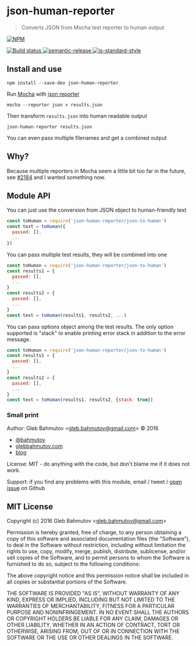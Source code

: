 # json-human-reporter

> Converts JSON from Mocha test reporter to human output

[![NPM][npm-icon] ][npm-url]

[![Build status][ci-image] ][ci-url]
[![semantic-release][semantic-image] ][semantic-url]
[![js-standard-style][standard-image]][standard-url]

## Install and use

```
npm install --save-dev json-human-reporter
```

Run [Mocha](http://mochajs.org/) with [json reporter](http://mochajs.org/#progress)

```
mocha --reporter json > results.json
```

Then transform `results.json` into human readable output

```
json-human-reporter results.json
```

You can even pass multiple filenames and get a combined output

## Why?

Because multiple reporters in Mocha seem a little bit too far in the future, see 
[#2184](https://github.com/mochajs/mocha/pull/2184) and I wanted something now.

## Module API

You can just use the conversion from JSON object to human-friendly text

```js
const toHuman = require('json-human-reporter/json-to-human')
const text = toHuman({
  passed: [],
  ...
})
```

You can pass multiple test results, they will be combined into one

```js
const toHuman = require('json-human-reporter/json-to-human')
const results1 = {
  passed: [],
  ...
}
const results2 = {
  passed: [],
  ...
}
const text = toHuman(results1, results2, ...)
```

You can pass options object among the test results. The only option supported
is "stack" to enable printing error stack in addition to the error message.

```js
const toHuman = require('json-human-reporter/json-to-human')
const results1 = {
  passed: [],
  ...
}
const results2 = {
  passed: [],
  ...
}
const text = toHuman(results1, results2, {stack: true})
```

### Small print

Author: Gleb Bahmutov &lt;gleb.bahmutov@gmail.com&gt; &copy; 2016


* [@bahmutov](https://twitter.com/bahmutov)
* [glebbahmutov.com](http://glebbahmutov.com)
* [blog](http://glebbahmutov.com/blog)


License: MIT - do anything with the code, but don't blame me if it does not work.

Support: if you find any problems with this module, email / tweet /
[open issue](https://github.com/bahmutov/json-human-reporter/issues) on Github

## MIT License

Copyright (c) 2016 Gleb Bahmutov &lt;gleb.bahmutov@gmail.com&gt;

Permission is hereby granted, free of charge, to any person
obtaining a copy of this software and associated documentation
files (the "Software"), to deal in the Software without
restriction, including without limitation the rights to use,
copy, modify, merge, publish, distribute, sublicense, and/or sell
copies of the Software, and to permit persons to whom the
Software is furnished to do so, subject to the following
conditions:

The above copyright notice and this permission notice shall be
included in all copies or substantial portions of the Software.

THE SOFTWARE IS PROVIDED "AS IS", WITHOUT WARRANTY OF ANY KIND,
EXPRESS OR IMPLIED, INCLUDING BUT NOT LIMITED TO THE WARRANTIES
OF MERCHANTABILITY, FITNESS FOR A PARTICULAR PURPOSE AND
NONINFRINGEMENT. IN NO EVENT SHALL THE AUTHORS OR COPYRIGHT
HOLDERS BE LIABLE FOR ANY CLAIM, DAMAGES OR OTHER LIABILITY,
WHETHER IN AN ACTION OF CONTRACT, TORT OR OTHERWISE, ARISING
FROM, OUT OF OR IN CONNECTION WITH THE SOFTWARE OR THE USE OR
OTHER DEALINGS IN THE SOFTWARE.

[npm-icon]: https://nodei.co/npm/json-human-reporter.svg?downloads=true
[npm-url]: https://npmjs.org/package/json-human-reporter
[ci-image]: https://travis-ci.org/bahmutov/json-human-reporter.svg?branch=master
[ci-url]: https://travis-ci.org/bahmutov/json-human-reporter
[semantic-image]: https://img.shields.io/badge/%20%20%F0%9F%93%A6%F0%9F%9A%80-semantic--release-e10079.svg
[semantic-url]: https://github.com/semantic-release/semantic-release
[standard-image]: https://img.shields.io/badge/code%20style-standard-brightgreen.svg
[standard-url]: http://standardjs.com/
